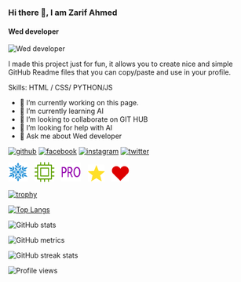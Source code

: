 ### Hi there 👋, I am Zarif Ahmed
#### Wed developer 
![Wed developer ](https://scontent.fdac24-1.fna.fbcdn.net/v/t39.30808-6/320356092_1265460170969976_4650170535293447610_n.jpg?_nc_cat=100&ccb=1-7&_nc_sid=05bb41&_nc_ohc=wyBKc5xCcp4AX_kS9qm&_nc_ht=scontent.fdac24-1.fna&oh=00_AfCUUZyG9L86VKqb34BKfb6x8FJIxYO0tz7FYWPr93YkvQ&oe=650E7953)

I made this project just for fun, it allows you to create nice and simple GitHub Readme files that you can copy/paste and use in your profile.

Skills:  HTML / CSS/ PYTHON/JS

- 🔭 I’m currently working on this page. 
- 🌱 I’m currently learning AI 
- 👯 I’m looking to collaborate on GIT HUB 
- 🤔 I’m looking for help with AI 
- 💬 Ask me about Wed developer 


[<img src='https://cdn.jsdelivr.net/npm/simple-icons@3.0.1/icons/github.svg' alt='github' height='40'>](https://github.com/https://github.com/zarif121)  [<img src='https://cdn.jsdelivr.net/npm/simple-icons@3.0.1/icons/facebook.svg' alt='facebook' height='40'>](https://www.facebook.com/https://www.facebook.com/profile.php?id=100077994851128)  [<img src='https://cdn.jsdelivr.net/npm/simple-icons@3.0.1/icons/instagram.svg' alt='instagram' height='40'>](https://www.instagram.com/https://www.instagram.com/ms.zarif424//)  [<img src='https://cdn.jsdelivr.net/npm/simple-icons@3.0.1/icons/twitter.svg' alt='twitter' height='40'>](https://twitter.com/https://twitter.com/MsZarif424)  

<a href='https://archiveprogram.github.com/'><img src='https://raw.githubusercontent.com/acervenky/animated-github-badges/master/assets/acbadge.gif' width='40' height='40'></a> <a href='https://docs.github.com/en/developers'><img src='https://raw.githubusercontent.com/acervenky/animated-github-badges/master/assets/devbadge.gif' width='40' height='40'></a> <a href='https://github.com/pricing'><img src='https://raw.githubusercontent.com/acervenky/animated-github-badges/master/assets/pro.gif' width='40' height='40'></a> <a href='https://stars.github.com/'><img src='https://raw.githubusercontent.com/acervenky/animated-github-badges/master/assets/starbadge.gif' width='35' height='35'></a> <a href='https://docs.github.com/en/github/supporting-the-open-source-community-with-github-sponsors'><img src='https://raw.githubusercontent.com/acervenky/animated-github-badges/master/assets/sponsorbadge.gif' width='35' height='35'></a> 

[![trophy](https://github-profile-trophy.vercel.app/?username=https://github.com/zarif121)](https://github.com/ryo-ma/github-profile-trophy)

[![Top Langs](https://github-readme-stats.vercel.app/api/top-langs/?username=https://github.com/zarif121)](https://github.com/anuraghazra/github-readme-stats)

![GitHub stats](https://github-readme-stats.vercel.app/api?username=https://github.com/zarif121&show_icons=true)  

![GitHub metrics](https://metrics.lecoq.io/https://github.com/zarif121)  

![GitHub streak stats](https://streak-stats.demolab.com/?user=https://github.com/zarif121)  

![Profile views](https://gpvc.arturio.dev/https://github.com/zarif121)  

